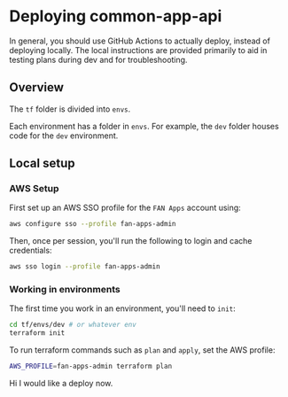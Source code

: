 # Deploying common-app-api

In general, you should use GitHub Actions to actually deploy, instead of
deploying locally. The local instructions are provided primarily to aid in
testing plans during dev and for troubleshooting.

## Overview

The `tf` folder is divided into `envs`.

Each environment has a folder in `envs`. For example, the `dev` folder houses
code for the `dev` environment.

## Local setup

### AWS Setup

First set up an AWS SSO profile for the `FAN Apps` account using:

```sh
aws configure sso --profile fan-apps-admin
```

Then, once per session, you'll run the following to login and cache credentials:

```sh
aws sso login --profile fan-apps-admin
```

### Working in environments

The first time you work in an environment, you'll need to `init`:

```sh
cd tf/envs/dev # or whatever env
terraform init
```

To run terraform commands such as `plan` and `apply`, set the AWS profile:

```sh
AWS_PROFILE=fan-apps-admin terraform plan
```

Hi I would like a deploy now.
